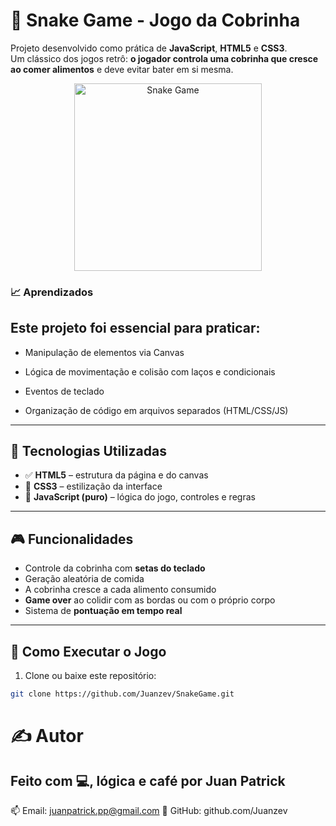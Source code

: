 # 🐍 Snake Game - Jogo da Cobrinha

Projeto desenvolvido como prática de **JavaScript**, **HTML5** e **CSS3**.  
Um clássico dos jogos retrô: **o jogador controla uma cobrinha que cresce ao comer alimentos** e deve evitar bater em si mesma.

<div align="center">
  <img src="https://media.giphy.com/media/xUPGcguWZHRC2HyBRS/giphy.gif" width="300" alt="Snake Game">
</div>


### 📈 Aprendizados
## Este projeto foi essencial para praticar:

- Manipulação de elementos via Canvas

- Lógica de movimentação e colisão com laços e condicionais

- Eventos de teclado

- Organização de código em arquivos separados (HTML/CSS/JS)

---

## 🚀 Tecnologias Utilizadas

- ✅ **HTML5** – estrutura da página e do canvas
- 🎨 **CSS3** – estilização da interface
- 🧠 **JavaScript (puro)** – lógica do jogo, controles e regras

---

## 🎮 Funcionalidades

- Controle da cobrinha com **setas do teclado**
- Geração aleatória de comida
- A cobrinha cresce a cada alimento consumido
- **Game over** ao colidir com as bordas ou com o próprio corpo
- Sistema de **pontuação em tempo real**

---

## 🧪 Como Executar o Jogo

1. Clone ou baixe este repositório:
```bash
git clone https://github.com/Juanzev/SnakeGame.git
```
# ✍️ Autor
## Feito com 💻, lógica e café por Juan Patrick
📫 Email: juanpatrick.pp@gmail.com
🔗 GitHub: github.com/Juanzev
